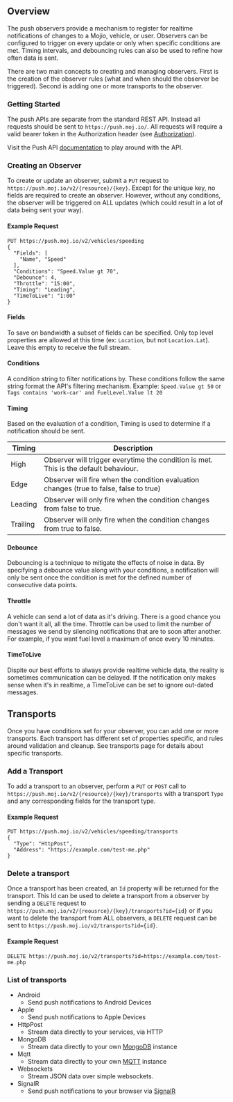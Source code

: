 ## Overview ##

The push observers provide a mechanism to register for realtime notifications of changes to a Mojio, vehicle, or user.  Observers can be configured to trigger on every update or only when specific conditions are met.  Timing intervals, and debouncing rules can also be used to refine how often data is sent. 

There are two main concepts to creating and managing observers.  First is the creation of the observer rules (what and when should the observer be triggered).  Second is adding one or more transports to the observer.

### Getting Started ###

The push APIs are separate from the standard REST API.  Instead all requests should be sent to `https://push.moj.io/`. All requests will require a valid bearer token in the Authorization header (see [Authorization](#/content/cms.GettingStarted.4-Authorization)).

Visit the Push API [documentation](#/rest-list/PUSH/Configurations) to play around with the API.

### Creating an Observer ###

To create or update an observer, submit a `PUT` request to `https://push.moj.io/v2/{resource}/{key}`. Except for the unique key, no fields are required to create an observer.  However, without any conditions, the observer will be triggered on ALL updates (which could result in a lot of data being sent your way).

#### Example Request ####
```
PUT https://push.moj.io/v2/vehicles/speeding
{
  "Fields": [
    "Name", "Speed"
  ],
  "Conditions": "Speed.Value gt 70",
  "Debounce": 4,
  "Throttle": "15:00",
  "Timing": "Leading",
  "TimeToLive": "1:00"
}
```

#### Fields ####

To save on bandwidth a subset of fields can be specified.  Only top level properties are allowed at this time (ex: `Location`, but not `Location.Lat`).  Leave this empty to receive the full stream.

#### Conditions ####

A condition string to filter notifications by. These conditions follow the same string format the API's filtering mechanism. Example: `Speed.Value gt 50` or `Tags contains 'work-car' and FuelLevel.Value lt 20`

#### Timing ####

Based on the evaluation of a condition, Timing is used to determine if a notification should be sent.

| Timing | Description |
|---|---|
| High | Observer will trigger everytime the condition is met. This is the default behaviour. |
| Edge | Observer will fire when the condition evaluation changes (true to false, false to true) |
| Leading | Observer will only fire when the condition changes from false to true. |
| Trailing | Observer will only fire when the condition changes from true to false. |

#### Debounce ####

Debouncing is a technique to mitigate the effects of noise in data.  By specifying a debounce value along with your conditions, a notification will only be sent once the condition is met for the defined number of consecutive data points.

#### Throttle ####

A vehicle can send a lot of data as it's driving.  There is a good chance you don't want it all, all the time.  Throttle can be used to limit the number of messages we send by silencing notifications that are to soon after another.  For example, if you want fuel level a maximum of once every 10 minutes.

#### TimeToLive ####

Dispite our best efforts to always provide realtime vehicle data, the reality is sometimes communication can be delayed.  If the notification only makes sense when it's in realtime, a TimeToLive can be set to ignore out-dated messages.

## Transports ##

Once you have conditions set for your observer, you can add one or more transports.  Each transport has different set of properties specific, and rules around validation and cleanup.  See transports page for details about specific transports.

### Add a Transport ###

To add a transport to an observer, perform a `PUT` or `POST` call to `https://push.moj.io/v2/{resource}/{key}/transports` with a transport `Type` and any corresponding fields for the transport type.

#### Example Request ####

```
PUT https://push.moj.io/v2/vehicles/speeding/transports
{
  "Type": "HttpPost",
  "Address": "https://example.com/test-me.php"
}
```

### Delete a transport ###

Once a transport has been created, an `Id` property will be returned for the transport.  This Id can be used to delete a transport from a observer by sending a `DELETE` request to `https://push.moj.io/v2/{reousrce}/{key}/transports?id={id}` or if you want to delete the transport from ALL observers, a `DELETE` request can be sent to `https://push.moj.io/v2/transports?id={id}`.

#### Example Request ####

```
DELETE https://push.moj.io/v2/transports?id=https://example.com/test-me.php
```

### List of transports ###

- Android
	- Send push notifications to Android Devices
- Apple
	- Send push notifications to Apple Devices
- HttpPost
	- Stream data directly to your services, via HTTP
- MongoDB
	- Stream data directly to your own [MongoDB](https://www.mongodb.org/) instance
- Mqtt
	- Stream data directly to your own [MQTT](http://mqtt.org/) instance
- Websockets
	- Stream JSON data over simple websockets.
- SignalR
	- Send push notifications to your browser via [SignalR](http://www.asp.net/signalr/overview/getting-started/introduction-to-signalr)
